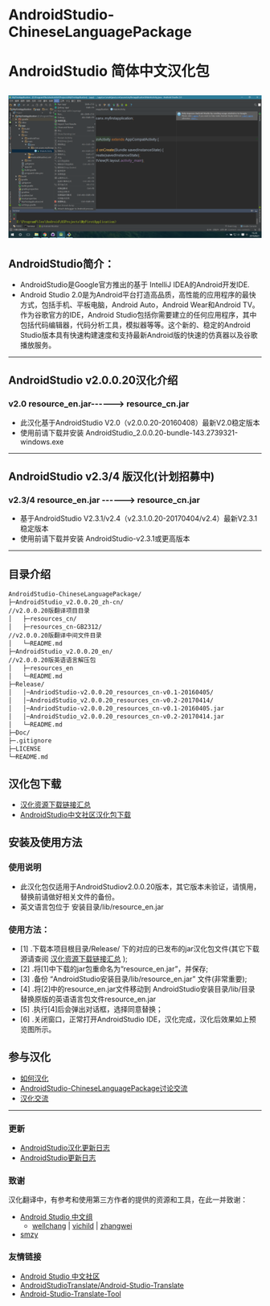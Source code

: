 # AndroidStudio-ChineseLanguagePackage
# AndroidStudio 简体中文汉化包
![菜单栏预览](./Res/IMG/MenuBar.png)
---
## AndroidStudio简介：
- AndroidStudio是Google官方推出的基于 IntelliJ IDEA的Android开发IDE. 
- Android Studio 2.0是为Android平台打造高品质，高性能的应用程序的最快方式，包括手机、平板电脑，Android Auto，Android Wear和Android TV。作为谷歌官方的IDE，Android Studio包括你需要建立的任何应用程序，其中包括代码编辑器，代码分析工具，模拟器等等。这个新的、稳定的Android Studio版本具有快速构建速度和支持最新Android版的快速的仿真器以及谷歌播放服务。



---
## AndroidStudio v2.0.0.20汉化介绍
### v2.0 resource_en.jar------> resource_cn.jar

- 此汉化基于AndroidStudio V2.0（v2.0.0.20-20160408）最新V2.0稳定版本
- 使用前请下载并安装 AndroidStudio_2.0.0.20-bundle-143.2739321-windows.exe

---

## AndroidStudio v2.3/4 版汉化(计划招募中)
### v2.3/4 resource_en.jar  ------> resource_cn.jar

- 基于AndroidStudio V2.3.1/v2.4（v2.3.1.0.20-20170404/v2.4）最新V2.3.1稳定版本
- 使用前请下载并安装 AndroidStudio-v2.3.1或更高版本

---


## 目录介绍
```
AndroidStudio-ChineseLanguagePackage/
├─AndroidStudio_v2.0.0.20_zh-cn/                                     //v2.0.0.20版翻译项目目录
│   ├─resources_cn/
│   ├─resources_cn-GB2312/                                           //v2.0.0.20版翻译中间文件目录
│   └─README.md
├─AndroidStudio_v2.0.0.20_en/                                        //v2.0.0.20版英语语言解压包
│   ├─resources_en
│   └─README.md
├─Release/ 
│	│─AndriodStudio-v2.0.0.20_resources_cn-v0.1-20160405/
│	│─AndroidStudio_v2.0.0.20_resources_cn-v0.2-20170414/
│	│─AndriodStudio-v2.0.0.20_resources_cn-v0.1-20160405.jar
│	│─AndroidStudio_v2.0.0.20_resources_cn-v0.2-20170414.jar
│	└─README.md 
├─Doc/
├─.gitignore     
├─LICENSE
└─README.md
```

## 汉化包下载
- [汉化资源下载链接汇总](./Doc/Download.md)
- [AndroidStudio中文社区汉化包下载](http://www.android-studio.org/index.php/chinese)


## 安装及使用方法
### 使用说明
- 此汉化包仅适用于AndroidStudiov2.0.0.20版本，其它版本未验证，请慎用，替换前请做好相关文件的备份。
- 英文语言包位于  安装目录/lib/resource_en.jar 

### 使用方法：
* [1] .下载本项目根目录/Release/ 下的对应的已发布的jar汉化包文件(其它下载源请查阅 [汉化资源下载链接汇总](./Doc/Download.md) );
* [2] .将[1]中下载的jar包重命名为“resource_en.jar”，并保存;
* [3] .备份 “AndroidStudio安装目录/lib/resource_en.jar” 文件(非常重要);
* [4] .将[2]中的resource_en.jar文件移动到  AndroidStudio安装目录/lib/目录  替换原版的英语语言包文件resource_en.jar
* [5] .执行[4]后会弹出对话框，选择同意替换；
* [6] .关闭窗口，正常打开AndroidStudio IDE，汉化完成，汉化后效果如上预览图所示。



## 参与汉化
- [如何汉化](./Doc/HowToTranslate.md)
- [AndroidStudio-ChineseLanguagePackage讨论交流](http://ask.android-studio.org/?/question/1009)
- [汉化交流](http://ask.android-studio.org/?/people/list/group_id-100)

---
### 更新
- [AndroidStudio汉化更新日志](./Doc/AndroidStudio-ChineseLanguagePackageUpdateLog.md)
- [AndroidStudio更新日志](./Doc/AndroidStudioUpdateLog.md)



### 致谢
   汉化翻译中，有参考和使用第三方作者的提供的资源和工具，在此一并致谢：
- [Android Studio 中文组](http://www.android-studio.org/index.php/team)  
    - [wellchang](http://ask.android-studio.org/?/people/wellchang)       |     [vichild](http://blog.csdn.net/vichild/)  |    [zhangwei](#)
- [smzy](http://www.smzy.com/smzy/down161822.html)



### 友情链接
- [Android Studio 中文社区](http://www.android-studio.org/)
- [AndroidStudioTranslate/Android-Studio-Translate](https://github.com/AndroidStudioTranslate/Android-Studio-Translate)
- [Android-Studio-Translate-Tool](https://github.com/AndroidStudioTranslate/Android-Studio-Translate-Tool)


